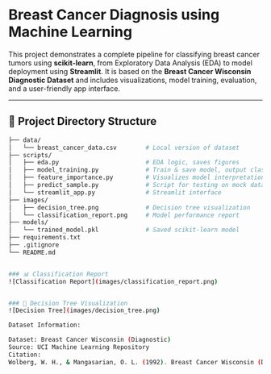 # Breast Cancer Diagnosis using Machine Learning

This project demonstrates a complete pipeline for classifying breast cancer tumors using **scikit-learn**, from Exploratory Data Analysis (EDA) to model deployment using **Streamlit**. It is based on the **Breast Cancer Wisconsin Diagnostic Dataset** and includes visualizations, model training, evaluation, and a user-friendly app interface.

---

## 📁 Project Directory Structure

```bash
├── data/
│   └── breast_cancer_data.csv        # Local version of dataset
├── scripts/
│   ├── eda.py                        # EDA logic, saves figures
│   ├── model_training.py             # Train & save model, output classification report
│   ├── feature_importance.py         # Visualizes model interpretation
│   ├── predict_sample.py             # Script for testing on mock data
│   └── streamlit_app.py              # Streamlit interface
├── images/
│   ├── decision_tree.png             # Decision tree visualization
│   └── classification_report.png     # Model performance report
├── models/
│   └── trained_model.pkl             # Saved scikit-learn model
├── requirements.txt
├── .gitignore
└── README.md


### 📊 Classification Report
![Classification Report](images/classification_report.png)


### 🌲 Decision Tree Visualization
![Decision Tree](images/decision_tree.png)

Dataset Information:

Dataset: Breast Cancer Wisconsin (Diagnostic)
Source: UCI Machine Learning Repository
Citation:
Wolberg, W. H., & Mangasarian, O. L. (1992). Breast Cancer Wisconsin (Diagnostic) Data Set. UCI Machine Learning Repository. Retrieved from https://archive.ics.uci.edu/dataset/17/breast+cancer+wisconsin+diagnostic




